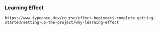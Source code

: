 ### Learning Effect

```
https://www.typeonce.dev/course/effect-beginners-complete-getting-started/setting-up-the-project/why-learning-effect
```
